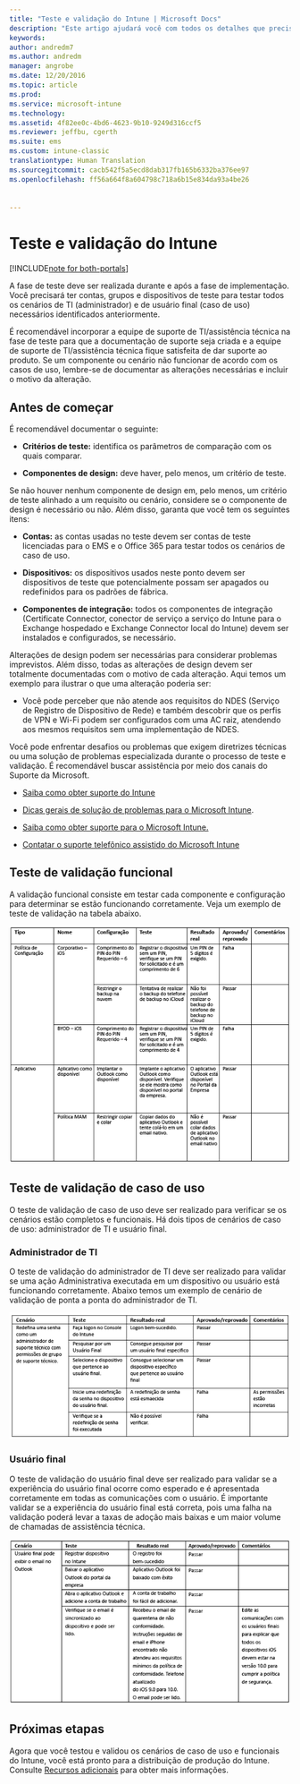 ```yaml
---
title: "Teste e validação do Intune | Microsoft Docs"
description: "Este artigo ajudará você com todos os detalhes que precisam ser considerados ao testar e validar a solução somente na nuvem do Intune em seu ambiente."
keywords: 
author: andredm7
ms.author: andredm
manager: angrobe
ms.date: 12/20/2016
ms.topic: article
ms.prod: 
ms.service: microsoft-intune
ms.technology: 
ms.assetid: 4f82ee0c-4bd6-4623-9b10-9249d316ccf5
ms.reviewer: jeffbu, cgerth
ms.suite: ems
ms.custom: intune-classic
translationtype: Human Translation
ms.sourcegitcommit: cacb542f5a5ecd8dab317fb165b6332ba376ee97
ms.openlocfilehash: ff56a664f8a604798c718a6b15e834da93a4be26


---
```


# <a name="intune-testing-and-validation"></a>Teste e validação do Intune

[!INCLUDE[note for both-portals](../includes/note-for-both-portals.md)]

A fase de teste deve ser realizada durante e após a fase de implementação. Você precisará ter contas, grupos e dispositivos de teste para testar todos os cenários de TI (administrador) e de usuário final (caso de uso) necessários identificados anteriormente.

É recomendável incorporar a equipe de suporte de TI/assistência técnica na fase de teste para que a documentação de suporte seja criada e a equipe de suporte de TI/assistência técnica fique satisfeita de dar suporte ao produto. Se um componente ou cenário não funcionar de acordo com os casos de uso, lembre-se de documentar as alterações necessárias e incluir o motivo da alteração.

## <a name="before-you-begin"></a>Antes de começar

É recomendável documentar o seguinte:

-   **Critérios de teste:** identifica os parâmetros de comparação com os quais comparar.

-   **Componentes de design:** deve haver, pelo menos, um critério de teste.

Se não houver nenhum componente de design em, pelo menos, um critério de teste alinhado a um requisito ou cenário, considere se o componente de design é necessário ou não. Além disso, garanta que você tem os seguintes itens:

-   **Contas:** as contas usadas no teste devem ser contas de teste licenciadas para o EMS e o Office 365 para testar todos os cenários de caso de uso.

-   **Dispositivos:** os dispositivos usados neste ponto devem ser dispositivos de teste que potencialmente possam ser apagados ou redefinidos para os padrões de fábrica.

-   **Componentes de integração:** todos os componentes de integração (Certificate Connector, conector de serviço a serviço do Intune para o Exchange hospedado e Exchange Connector local do Intune) devem ser instalados e configurados, se necessário.

Alterações de design podem ser necessárias para considerar problemas imprevistos. Além disso, todas as alterações de design devem ser totalmente documentadas com o motivo de cada alteração. Aqui temos um exemplo para ilustrar o que uma alteração poderia ser:

-   Você pode perceber que não atende aos requisitos do NDES (Serviço de Registro de Dispositivo de Rede) e também descobrir que os perfis de VPN e Wi-Fi podem ser configurados com uma AC raiz, atendendo aos mesmos requisitos sem uma implementação de NDES.

Você pode enfrentar desafios ou problemas que exigem diretrizes técnicas ou uma solução de problemas especializada durante o processo de teste e validação. É recomendável buscar assistência por meio dos canais do Suporte da Microsoft.

-   [Saiba como obter suporte do Intune](https://docs.microsoft.com/intune/troubleshoot/how-to-get-support-for-microsoft-intune)

-   [Dicas gerais de solução de problemas para o Microsoft Intune](https://docs.microsoft.com/intune/troubleshoot/general-troubleshooting-tips-for-microsoft-intune).

-   [Saiba como obter suporte para o Microsoft Intune.](https://docs.microsoft.com/intune/troubleshoot/how-to-get-support-for-microsoft-intune)

-   [Contatar o suporte telefônico assistido do Microsoft Intune](https://docs.microsoft.com/intune/troubleshoot/contact-assisted-phone-support-for-microsoft-intune)

## <a name="functional-validation-testing"></a>Teste de validação funcional

A validação funcional consiste em testar cada componente e configuração para determinar se estão funcionando corretamente. Veja um exemplo de teste de validação na tabela abaixo.

![Seção 9 tabela 1](../media/section-9-image-1-table.PNG)

## <a name="use-case-validation-testing"></a>Teste de validação de caso de uso

O teste de validação de caso de uso deve ser realizado para verificar se os cenários estão completos e funcionais. Há dois tipos de cenários de caso de uso: administrador de TI e usuário final.

### <a name="it-admin"></a>Administrador de TI

O teste de validação do administrador de TI deve ser realizado para validar se uma ação Administrativa executada em um dispositivo ou usuário está funcionando corretamente. Abaixo temos um exemplo de cenário de validação de ponta a ponta do administrador de TI.

![Seção 9 tabela 2](../media/section-9-image-2-table.PNG)

### <a name="end-user"></a>Usuário final

O teste de validação do usuário final deve ser realizado para validar se a experiência do usuário final ocorre como esperado e é apresentada corretamente em todas as comunicações com o usuário. É importante validar se a experiência do usuário final está correta, pois uma falha na validação poderá levar a taxas de adoção mais baixas e um maior volume de chamadas de assistência técnica.

![Seção 9 tabela 3](../media/section-9-image-3-table.PNG)

## <a name="next-steps"></a>Próximas etapas

Agora que você testou e validou os cenários de caso de uso e funcionais do Intune, você está pronto para a distribuição de produção do Intune. Consulte [Recursos adicionais](additional-resources.md) para obter mais informações.



<!--HONumber=Dec16_HO5-->


